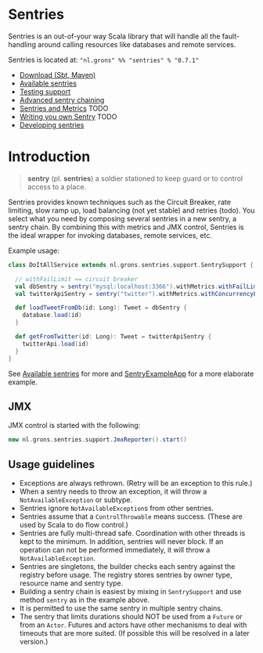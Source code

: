 # Sentries

Sentries is an out-of-your way Scala library that will handle all the fault-handling around calling resources like databases and remote services.

Sentries is located at: `"nl.grons" %% "sentries" % "0.7.1"`

* [Download (Sbt, Maven)](docs/download.md)
* [Available sentries](docs/sentries.md)
* [Testing support](docs/testing.md)
* [Advanced sentry chaining](docs/chaining.md)
* [Sentries and Metrics](docs/metrics.md) TODO
* [Writing you own Sentry](docs/writing-sentries.md) TODO
* [Developing sentries](docs/developing-sentries.md)

# Introduction

> **sentry** (pl. **sentries**) a soldier stationed to keep guard or to control access to a place.

Sentries provides known techniques such as the Circuit Breaker, rate limiting, slow ramp up, load balancing (not yet stable) and retries (todo). You select what you need by composing several sentries in a new sentry, a sentry chain. By combining this with metrics and JMX control, Sentries is the ideal wrapper for invoking databases, remote services, etc.

Example usage:
```scala
class DoItAllService extends nl.grons.sentries.support.SentrySupport {

  // withFailLimit == circuit breaker
  val dbSentry = sentry("mysql:localhost:3366").withMetrics.withFailLimit(failLimit = 5, retryDelay = 500 milliseconds)
  val twitterApiSentry = sentry("twitter").withMetrics.withConcurrencyLimit(3)

  def loadTweetFromDb(id: Long): Tweet = dbSentry {
    database.load(id)
  }

  def getFromTwitter(id: Long): Tweet = twitterApiSentry {
    twitterApi.load(id)
  }
}
```

See [Available sentries](docs/sentries.md) for more and [SentryExampleApp](/erikvanoosten/sentries/blob/master/src/main/scala/nl/grons/sentries/examples/SentryExampleApp.scala) for a more elaborate example.

## JMX

JMX control is started with the following:

```scala
new nl.grons.sentries.support.JmxReporter().start()
```

## Usage guidelines

* Exceptions are always rethrown. (Retry will be an exception to this rule.)
* When a sentry needs to throw an exception, it will throw a `NotAvailableException` or subtype.
* Sentries ignore `NotAvailableException`s from other sentries.
* Sentries assume that a `ControlThrowable` means success. (These are used by Scala to do flow control.)
* Sentries are fully multi-thread safe. Coordination with other threads is kept to the minimum. In addition,
  sentries will never block. If an operation can not be performed immediately, it will throw a `NotAvailableException`.
* Sentries are singletons, the builder checks each sentry against the registry before usage. The registry stores sentries by owner type, resource name and sentry type.
* Building a sentry chain is easiest by mixing in `SentrySupport` and use method `sentry` as in the example above.
* It is permitted to use the same sentry in multiple sentry chains.
* The sentry that limits durations should NOT be used from a `Future` or from an `Actor`. Futures and actors have other mechanisms to deal with timeouts that are more suited. (If possible this will be resolved in a later version.)
